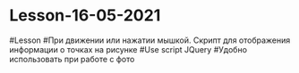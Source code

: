 # Lesson-16-05-2021
#Lesson
#При движении или нажатии мышкой. Скрипт для отображения информации о точках на рисунке
#Use script JQuery
#Удобно использовать при работе с фото